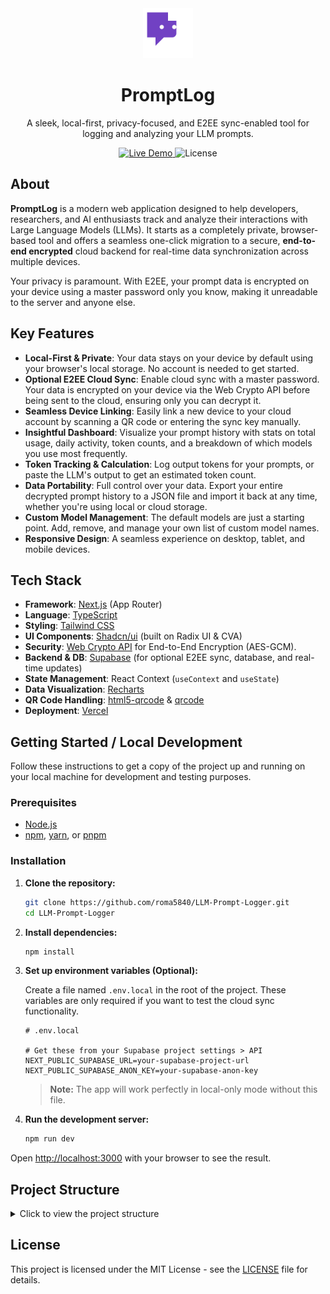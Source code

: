 <div align="center">
  <img src="./public/favicon.svg" alt="PromptLog Logo" width="80">
  <h1>PromptLog</h1>
  <p>A sleek, local-first, privacy-focused, and E2EE sync-enabled tool for logging and analyzing your LLM prompts.</p>
</div>

<div align="center">
  <a href="https://promptlog.romaquino.com">
    <img src="https://img.shields.io/badge/Live%20Demo-promptlog.romaquino.com-brightgreen?style=for-the-badge&logo=vercel" alt="Live Demo"/>
  </a>
  <img src="https://img.shields.io/github/license/roma5840/LLM-Prompt-Logger?style=for-the-badge" alt="License"/>
</div>

## About

**PromptLog** is a modern web application designed to help developers, researchers, and AI enthusiasts track and analyze their interactions with Large Language Models (LLMs). It starts as a completely private, browser-based tool and offers a seamless one-click migration to a secure, **end-to-end encrypted** cloud backend for real-time data synchronization across multiple devices.

Your privacy is paramount. With E2EE, your prompt data is encrypted on your device using a master password only you know, making it unreadable to the server and anyone else.

## Key Features

*   **Local-First & Private**: Your data stays on your device by default using your browser's local storage. No account is needed to get started.
*   **Optional E2EE Cloud Sync**: Enable cloud sync with a master password. Your data is encrypted on your device via the Web Crypto API before being sent to the cloud, ensuring only you can decrypt it.
*   **Seamless Device Linking**: Easily link a new device to your cloud account by scanning a QR code or entering the sync key manually.
*   **Insightful Dashboard**: Visualize your prompt history with stats on total usage, daily activity, token counts, and a breakdown of which models you use most frequently.
*   **Token Tracking & Calculation**: Log output tokens for your prompts, or paste the LLM's output to get an estimated token count.
*   **Data Portability**: Full control over your data. Export your entire decrypted prompt history to a JSON file and import it back at any time, whether you're using local or cloud storage.
*   **Custom Model Management**: The default models are just a starting point. Add, remove, and manage your own list of custom model names.
*   **Responsive Design**: A seamless experience on desktop, tablet, and mobile devices.

## Tech Stack

-   **Framework**: [Next.js](https://nextjs.org/) (App Router)
-   **Language**: [TypeScript](https://www.typescriptlang.org/)
-   **Styling**: [Tailwind CSS](https://tailwindcss.com/)
-   **UI Components**: [Shadcn/ui](https://ui.shadcn.com/) (built on Radix UI & CVA)
-   **Security**: [Web Crypto API](https://developer.mozilla.org/en-US/docs/Web/API/Web_Crypto_API) for End-to-End Encryption (AES-GCM).
-   **Backend & DB**: [Supabase](https://supabase.io/) (for optional E2EE sync, database, and real-time updates)
-   **State Management**: React Context (`useContext` and `useState`)
-   **Data Visualization**: [Recharts](https://recharts.org/)
-   **QR Code Handling**: [html5-qrcode](https://github.com/mebjas/html5-qrcode) & [qrcode](https://github.com/soldair/node-qrcode)
-   **Deployment**: [Vercel](https://vercel.com/)

## Getting Started / Local Development

Follow these instructions to get a copy of the project up and running on your local machine for development and testing purposes.

### Prerequisites

-   [Node.js](https://nodejs.org/)
-   [npm](https://www.npmjs.com/), [yarn](https://yarnpkg.com/), or [pnpm](https://pnpm.io/)

### Installation

1.  **Clone the repository:**
    ```bash
    git clone https://github.com/roma5840/LLM-Prompt-Logger.git
    cd LLM-Prompt-Logger
    ```

2.  **Install dependencies:**
    ```bash
    npm install
    ```

3.  **Set up environment variables (Optional):**

    Create a file named `.env.local` in the root of the project. These variables are only required if you want to test the cloud sync functionality.

    ```env
    # .env.local

    # Get these from your Supabase project settings > API
    NEXT_PUBLIC_SUPABASE_URL=your-supabase-project-url
    NEXT_PUBLIC_SUPABASE_ANON_KEY=your-supabase-anon-key
    ```
    > **Note:** The app will work perfectly in local-only mode without this file.

4.  **Run the development server:**
    ```bash
    npm run dev
    ```

Open [http://localhost:3000](http://localhost:3000) with your browser to see the result.

## Project Structure

<details>
<summary>Click to view the project structure</summary>

```
LLM-Prompt-Logger/
├── docs
│   └── blueprint.md
├── public
│   └── favicon.svg
├── src
│   ├── ai
│   │   ├── dev.ts
│   │   └── genkit.ts
│   ├── app
│   │   ├── settings
│   │   │   └── page.tsx
│   │   ├── globals.css
│   │   ├── layout.tsx
│   │   └── page.tsx
│   ├── components
│   │   ├── ui/
│   │   ├── MainLayout.tsx
│   │   ├── PromptList.tsx
│   │   ├── PromptLogger.tsx
│   │   ├── Stats.tsx
│   │   ├── theme-provider.tsx
│   │   └── Welcome.tsx
│   ├── hooks
│   │   ├── use-data.tsx
│   │   ├── use-mobile.tsx
│   │   └── use-toast.ts
│   └── lib
│       ├── constants.ts
│       ├── crypto.ts
│       ├── supabase.ts
│       ├── types.ts
│       └── utils.ts
├── apphosting.yaml
├── components.json
├── LICENSE
├── next.config.ts
├── package-lock.json
├── package.json
├── postcss.config.mjs
├── README.md
├── tailwind.config.ts
└── tsconfig.json
```

</details>

## License

This project is licensed under the MIT License - see the [LICENSE](LICENSE) file for details.